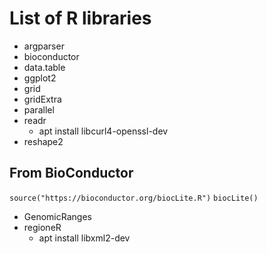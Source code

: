 # List of R libraries

- argparser
- bioconductor
- data.table
- ggplot2
- grid
- gridExtra
- parallel
- readr
  - apt install libcurl4-openssl-dev
- reshape2

## From BioConductor

`source("https://bioconductor.org/biocLite.R")`
`biocLite()`

- GenomicRanges
- regioneR
  - apt install libxml2-dev
